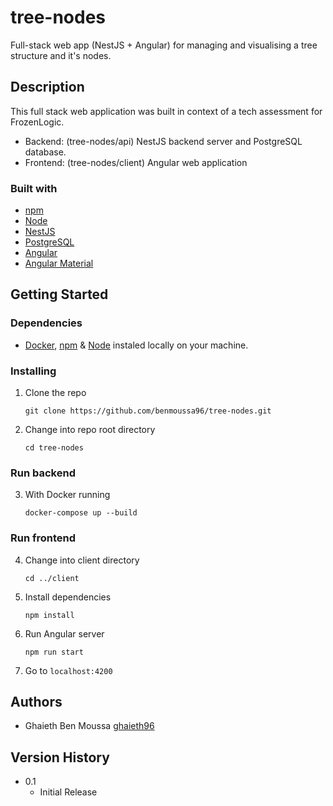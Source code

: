 # tree-nodes
Full-stack web app (NestJS + Angular) for managing and visualising a tree structure and it's nodes.

## Description

This full stack web application was built in context of a tech assessment for FrozenLogic.
* Backend: (tree-nodes/api)
    NestJS backend server and PostgreSQL database.
* Frontend: (tree-nodes/client)
    Angular web application

### Built with

* [npm](https://www.npmjs.com)
* [Node](https://nodejs.org/en/)
* [NestJS](https://nestjs.com)
* [PostgreSQL](https://www.postgresql.org)
* [Angular](https://angular.io)
* [Angular Material](https://material.angular.io)

## Getting Started

### Dependencies

* [Docker](https://www.docker.com), [npm](https://www.npmjs.com) & [Node](https://nodejs.org/en/) instaled locally on your machine.

### Installing

1. Clone the repo

   ```
   git clone https://github.com/benmoussa96/tree-nodes.git
   ```
2. Change into repo root directory

    ```
    cd tree-nodes
    ```

### Run backend

3. With Docker running

    ```
    docker-compose up --build
    ```

### Run frontend

4. Change into client directory

    ```
    cd ../client
    ```
5. Install dependencies

    ```
    npm install
    ``` 
6. Run Angular server

    ```
    npm run start
    ``` 
10. Go to `localhost:4200`

## Authors

* Ghaieth Ben Moussa
    [ghaieth96](https://github.com/benmoussa96)

## Version History

* 0.1
    * Initial Release

